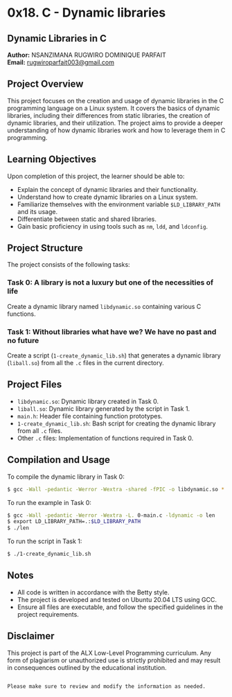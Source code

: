 # 0x18. C - Dynamic libraries

## Dynamic Libraries in C

**Author:** NSANZIMANA RUGWIRO DOMINIQUE PARFAIT  
**Email:** rugwiroparfait003@gmail.com

## Project Overview

This project focuses on the creation and usage of dynamic libraries in the C programming language on a Linux system. It covers the basics of dynamic libraries, including their differences from static libraries, the creation of dynamic libraries, and their utilization. The project aims to provide a deeper understanding of how dynamic libraries work and how to leverage them in C programming.

## Learning Objectives

Upon completion of this project, the learner should be able to:

- Explain the concept of dynamic libraries and their functionality.
- Understand how to create dynamic libraries on a Linux system.
- Familiarize themselves with the environment variable `$LD_LIBRARY_PATH` and its usage.
- Differentiate between static and shared libraries.
- Gain basic proficiency in using tools such as `nm`, `ldd`, and `ldconfig`.

## Project Structure

The project consists of the following tasks:

### Task 0: A library is not a luxury but one of the necessities of life

Create a dynamic library named `libdynamic.so` containing various C functions.

### Task 1: Without libraries what have we? We have no past and no future

Create a script (`1-create_dynamic_lib.sh`) that generates a dynamic library (`liball.so`) from all the `.c` files in the current directory.

## Project Files

- `libdynamic.so`: Dynamic library created in Task 0.
- `liball.so`: Dynamic library generated by the script in Task 1.
- `main.h`: Header file containing function prototypes.
- `1-create_dynamic_lib.sh`: Bash script for creating the dynamic library from all `.c` files.
- Other `.c` files: Implementation of functions required in Task 0.

## Compilation and Usage

To compile the dynamic library in Task 0:

```bash
$ gcc -Wall -pedantic -Werror -Wextra -shared -fPIC -o libdynamic.so *.c
```

To run the example in Task 0:

```bash
$ gcc -Wall -pedantic -Werror -Wextra -L. 0-main.c -ldynamic -o len
$ export LD_LIBRARY_PATH=.:$LD_LIBRARY_PATH
$ ./len
```

To run the script in Task 1:

```bash
$ ./1-create_dynamic_lib.sh
```

## Notes

- All code is written in accordance with the Betty style.
- The project is developed and tested on Ubuntu 20.04 LTS using GCC.
- Ensure all files are executable, and follow the specified guidelines in the project requirements.

## Disclaimer

This project is part of the ALX Low-Level Programming curriculum. Any form of plagiarism or unauthorized use is strictly prohibited and may result in consequences outlined by the educational institution.
```

Please make sure to review and modify the information as needed.
